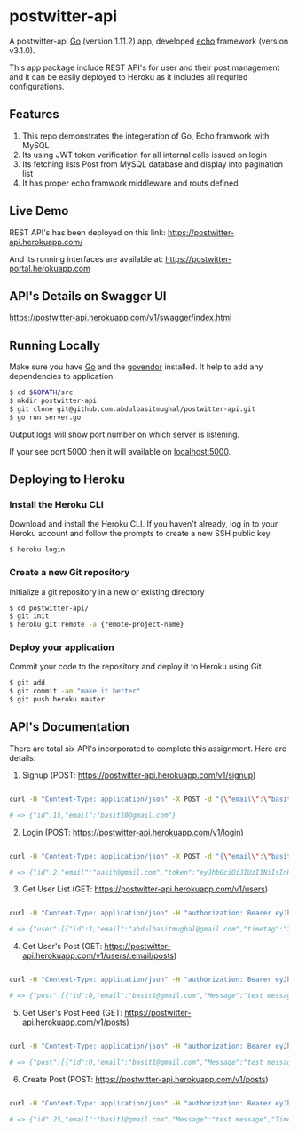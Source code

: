 
# postwitter-api

A postwitter-api [Go](https://golang.org/) (version 1.11.2) app, developed [echo](github.com/labstack/echo) framework (version v3.1.0). 

This app package include REST API's for user and their post management and it can be easily deployed to Heroku as it includes all requried configurations.

## Features

1. This repo demonstrates the integeration of Go, Echo framwork with MySQL
2. Its using JWT token verification for all internal calls issued on login
3. Its fetching lists Post from MySQL database and display into pagination list
4. It has proper echo framwork middleware and routs defined

## Live Demo

REST API's has been deployed on this link:
https://postwitter-api.herokuapp.com/

And its running interfaces are available at:
https://postwitter-portal.herokuapp.com

## API's Details on Swagger UI

https://postwitter-api.herokuapp.com/v1/swagger/index.html

## Running Locally

Make sure you have [Go](http://golang.org/doc/install) and the [govendor](https://github.com/kardianos/govendor) installed. It help to add any dependencies to application.

```sh
$ cd $GOPATH/src
$ mkdir postwitter-api
$ git clone git@github.com:abdulbasitmughal/postwitter-api.git
$ go run server.go
```
Output logs will show port number on which server is listening. 

If your see port 5000 then it will available on [localhost:5000](http://localhost:5000/).

## Deploying to Heroku

### Install the Heroku CLI
Download and install the Heroku CLI. If you haven't already, log in to your Heroku account and follow the prompts to create a new SSH public key.

```sh
$ heroku login
```
### Create a new Git repository
Initialize a git repository in a new or existing directory

```sh
$ cd postwitter-api/
$ git init
$ heroku git:remote -a {remote-project-name}
```
### Deploy your application
Commit your code to the repository and deploy it to Heroku using Git.

```sh
$ git add .
$ git commit -am "make it better"
$ git push heroku master
```

## API's Documentation

There are total six API's incorporated to complete this assignment. Here are details:
1. Signup (POST: https://postwitter-api.herokuapp.com/v1/signup)

```bash

curl -H "Content-Type: application/json" -X POST -d "{\"email\":\"basit10@gmail.com\",\"password\":\"asdf\"}" "https://postwitter-api.herokuapp.com/v1/signup"

# => {"id":15,"email":"basit10@gmail.com"}

```

2. Login (POST: https://postwitter-api.herokuapp.com/v1/login)

```bash

curl -H "Content-Type: application/json" -X POST -d "{\"email\":\"basit@gmail.com\",\"password\":\"123\"}" "https://postwitter-api.herokuapp.com/v1/login"

# => {"id":2,"email":"basit@gmail.com","token":"eyJhbGciOiJIUzI1NiIsInRasdfCJ9.eyJlbWFpbCI6ImJhc2l0QGdtYWlsLmNvbSIsImV4cCI6MTU0MjYwNDAwOH0.uGRPdwxn4-7NzL1f9XOCr-v5sQySzSvwN78M9jGh6ZY","timetag":"2018-11-13 20:55:20"}

```

3. Get User List (GET: https://postwitter-api.herokuapp.com/v1/users)

```bash

curl -H "Content-Type: application/json" -H "authorization: Bearer eyJhbGciOiJIUzI1NiIsInR5cCI6IkpXVCJ9.eyJlbWFpbCI6ImJhc2l0MUBnbWFpbC5jb20iLCJleHAiOjE1NDI1MTMwMjB9.TnxeVIhuVfpaD6d46tAVBsqVs3vx9PVmL6ExMvXiqug"  -X GET "https://postwitter-api.herokuapp.com/v1/users"

# => {"user":[{"id":1,"email":"abdulbasitmughal@gmail.com","timetag":"2018-11-13 20:54:40"}]}

```

4. Get User's Post (GET: https://postwitter-api.herokuapp.com/v1/users/:email/posts)

```bash

curl -H "Content-Type: application/json" -H "authorization: Bearer eyJhbGciOiJIUzI1NiIsInR5cCI6IkpXVCJ9.eyJlbWFpbCI6ImJhc2l0MUBnbWFpbC5jb20iLCJleHAiOjE1NDI1MTMwMjB9.TnxeVIhuVfpaD6d46tAVBsqVs3vx9PVmL6ExMvXiqug"  -X GET "https://postwitter-api.herokuapp.com/v1/users/:email/posts?limit=5&page=1"

# => {"post":[{"id":0,"email":"basit1@gmail.com","Message":"test message1","TimeTag":"2018-11-16 09:33:34"},{"id":0,"email":"basit1@gmail.com","Message":"test message1","TimeTag":"2018-11-16 09:23:00"}]}

```

5. Get User's Post Feed (GET: https://postwitter-api.herokuapp.com/v1/posts)

```bash

curl -H "Content-Type: application/json" -H "authorization: Bearer eyJhbGciOiJIUzI1NiIsInR5cCI6IkpXVCJ9.eyJlbWFpbCI6ImJhc2l0MUBnbWFpbC5jb20iLCJleHAiOjE1NDI1MTMwMjB9.TnxeVIhuVfpaD6d46tAVBsqVs3vx9PVmL6ExMvXiqug"  -X GET "https://postwitter-api.herokuapp.com/v1/posts?page=1&limit=2"

# => {"post":[{"id":0,"email":"basit1@gmail.com","Message":"test message1","TimeTag":"2018-11-16 09:33:34"},{"id":0,"email":"basit1@gmail.com","Message":"test message1","TimeTag":"2018-11-16 09:23:00"}]}

```

6. Create Post (POST: https://postwitter-api.herokuapp.com/v1/posts)

```bash

curl -H "Content-Type: application/json" -H "authorization: Bearer eyJhbGciOiJIUzI1NiIsInR5cCI6IkpXVCJ9.eyJlbWFpbCI6ImJhc2l0MUBnbWFpbC5jb20iLCJleHAiOjE1NDI1MTMwMjB9.TnxeVIhuVfpaD6d46tAVBsqVs3vx9PVmL6ExMvXiqug" -X POST -d "{\"message\":\"test message\"}" "https://postwitter-api.herokuapp.com/v1/posts"

# => {"id":25,"email":"basit1@gmail.com","Message":"test message","TimeTag":"2018-11-16 10:21:36"}

```


